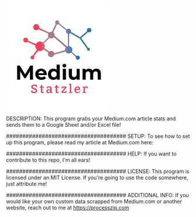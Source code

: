 ![alt text](https://github.com/nickcanfield29/Medium_Statzler/blob/master/Statzler_Logo_Small.jpg?raw=true)

DESCRIPTION:
This program grabs your Medium.com article stats and sends them to a Google Sheet and/or Excel file!

#####################################
SETUP:
To see how to set up this program, please read my article at Medium.com here:  

#####################################
HELP:
If you want to contribute to this repo, I'm all ears!

#####################################
LICENSE:
This program is licensed under an MIT License. If you're going to use the code somewhere, just attribute me!

#####################################
ADDITIONAL INFO:
If you would like your own custom data scrapped from Medium.com or another website, reach out to me at https://processzip.com
